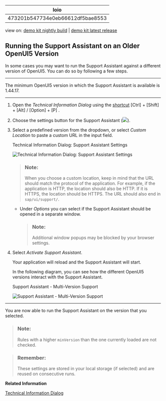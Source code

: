 <!-- loio473201b547734e0eb66612df5bae8553 -->

| loio |
| -----|
| 473201b547734e0eb66612df5bae8553 |

<div id="loio">

view on: [demo kit nightly build](https://openui5nightly.hana.ondemand.com/topic/473201b547734e0eb66612df5bae8553) | [demo kit latest release](https://sdk.openui5.org/topic/473201b547734e0eb66612df5bae8553)</div>

## Running the Support Assistant on an Older OpenUI5 Version

In some cases you may want to run the Support Assistant against a different version of OpenUI5. You can do so by following a few steps.

***

The minimum OpenUI5 version in which the Support Assistant is available is 1.44.17.

***

1.  Open the *Technical Information Dialog* using the [shortcut](Keyboard_Shortcuts_for_OpenUI5_Tools_154844c.md)  [Ctrl\] + [Shift\] + [Alt\] / [Option\] + [P\] .

2.  Choose the settings button for the Support Assistant \(![](images/loio4c9d605dc8cf4457b478b618d6824b0f_HiRes.png)\).

3.  Select a predefined version from the dropdown, or select *Custom Location* to paste a custom URL in the input field.

       
      
    <a name="loio473201b547734e0eb66612df5bae8553__fig_ixn_yl1_k1b"/>Technical Information Dialog: Support Assistant Settings

     ![](images/loio76e6ee08329741b895ec64627d96702e_HiRes.png "Technical Information Dialog: Support Assistant Settings") 

    > ### Note:  
    > When you choose a custom location, keep in mind that the URL should match the protocol of the application. For example, if the application is HTTP, the location should also be HTTP. If it is HTTPS, the location should be HTTPS. The URL should also end in `sap/ui/support/`.

    -   Under *Options* you can select if the Support Assistant should be opened in a separate window.

        > ### Note:  
        > Additional window popups may be blocked by your browser settings.


4.  Select *Activate Support Assistant*.

    Your application will reload and the Support Assistant will start.

    In the following diagram, you can see how the different OpenUI5 versions interact with the Support Assistant.

      
      
    <a name="loio473201b547734e0eb66612df5bae8553__fig_r2j_2wz_n1b"/>Support Assistant - Multi-Version Support

     ![](images/loiof976dcdee0de41fd957fc8c672356d17_LowRes.png "Support Assistant - Multi-Version Support") 


***

You are now able to run the Support Assistant on the version that you selected.

> ### Note:  
> Rules with a higher `minVersion` than the one currently loaded are not checked.

> ### Remember:  
> These settings are stored in your local storage \(if selected\) and are reused on consecutive runs.

**Related Information**  


[Technical Information Dialog](Technical_Information_Dialog_616a3ef.md#loio616a3ef07f554e20a3adf749c11f64e9 "The Technical Information dialog shows details of the OpenUI5 version currently being used in an app built with OpenUI5. You can use the Technical Information dialog to enable debug resources and open additional support tools to debug your app.")

